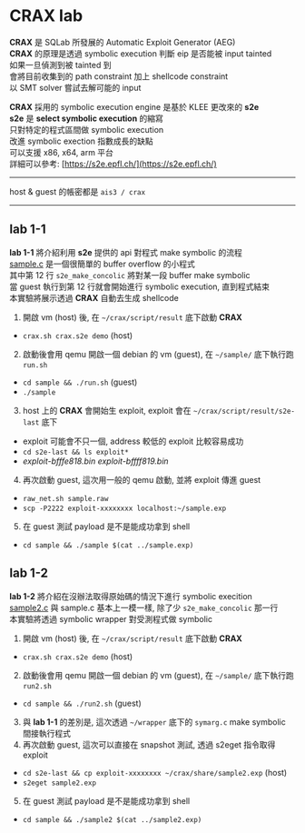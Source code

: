 # CRAX lab
**CRAX** 是 SQLab 所發展的 Automatic Exploit Generator (AEG)  
**CRAX** 的原理是透過 symbolic execution 判斷 eip 是否能被 input tainted  
如果一旦偵測到被 tainted 到  
會將目前收集到的 path constraint 加上 shellcode constraint  
以 SMT solver 嘗試去解可能的 input  

**CRAX** 採用的 symbolic execution engine 是基於 KLEE 更改來的 **s2e**  
**s2e** 是 **select symbolic execution** 的縮寫  
只對特定的程式區間做 symbolic execution  
改進 symbolic exection 指數成長的缺點  
可以支援 x86, x64, arm 平台  
詳細可以參考: [https://s2e.epfl.ch/](https://s2e.epfl.ch/)  

* * *
host & guest 的帳密都是 `ais3 / crax`
* * *

## lab 1-1
**lab 1-1** 將介紹利用 **s2e** 提供的 api 對程式 make symbolic 的流程  
[sample.c](http://123.tw) 是一個很簡單的 buffer overflow 的小程式  
其中第 12 行 `s2e_make_concolic` 將對某一段 buffer make symbolic  
當 guest 執行到第 12 行就會開始進行 symbolic execution, 直到程式結束  
本實驗將展示透過 **CRAX** 自動去生成 shellcode  

1. 開啟 vm (host) 後, 在 `~/crax/script/result` 底下啟動 **CRAX**  
 - `crax.sh crax.s2e demo` (host)
2. 啟動後會用 qemu 開啟一個 debian 的 vm (guest), 在 `~/sample/` 底下執行跑 `run.sh`  
 - `cd sample && ./run.sh` (guest)
 - `./sample`
3. host 上的 **CRAX** 會開始生 exploit, exploit 會在 `~/crax/script/result/s2e-last` 底下  
 - exploit 可能會不只一個, address 較低的 exploit 比較容易成功  
 - `cd s2e-last && ls exploit*`
 - _exploit-bfffe818.bin  exploit-bffff819.bin_
4. 再次啟動 guest, 這次用一般的 qemu 啟動, 並將 exploit 傳進 guest  
 - `raw_net.sh sample.raw`
 - `scp -P2222 exploit-xxxxxxxx localhost:~/sample.exp` 
5. 在 guest 測試 payload 是不是能成功拿到 shell  
 - `cd sample && ./sample $(cat ../sample.exp)`

## lab 1-2
**lab 1-2** 將介紹在沒辦法取得原始碼的情況下進行 symbolic execition  
[sample2.c](http://123.tw) 與 sample.c 基本上一模一樣, 除了少 `s2e_make_concolic` 那一行  
本實驗將透過 symbolic wrapper 對受測程式做 symbolic  


1. 開啟 vm (host) 後, 在 `~/crax/script/result` 底下啟動 **CRAX**  
 - `crax.sh crax.s2e demo` (host)
2. 啟動後會用 qemu 開啟一個 debian 的 vm (guest), 在 `~/sample/` 底下執行跑 `run2.sh`  
 - `cd sample && ./run2.sh` (guest)
3. 與 **lab 1-1** 的差別是, 這次透過 `~/wrapper` 底下的 `symarg.c` make symbolic 間接執行程式   
4. 再次啟動 guest, 這次可以直接在 snapshot 測試, 透過 s2eget 指令取得 exploit  
 - `cd s2e-last && cp exploit-xxxxxxxx ~/crax/share/sample2.exp` (host)
 - `s2eget sample2.exp`
5. 在 guest 測試 payload 是不是能成功拿到 shell  
 - `cd sample && ./sample2 $(cat ../sample2.exp)`
